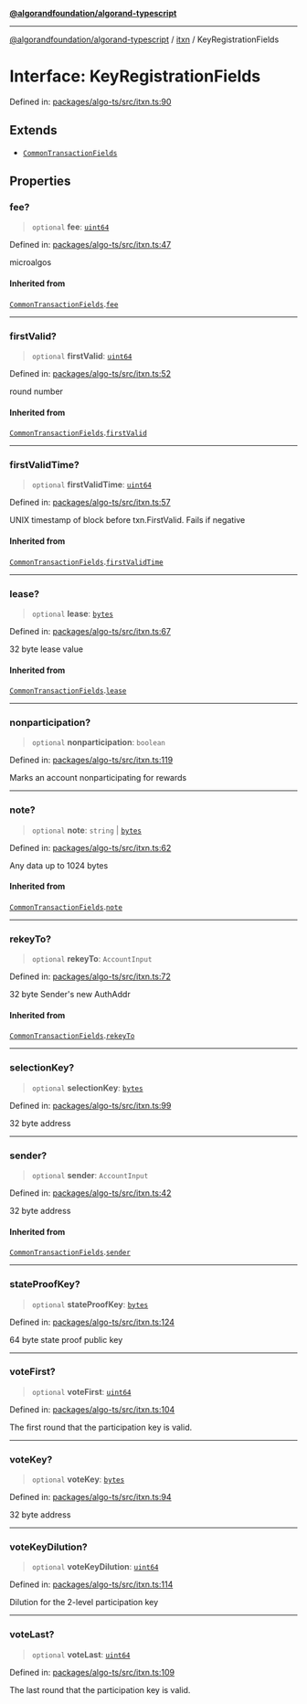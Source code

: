 [**@algorandfoundation/algorand-typescript**](../../../README.md)

***

[@algorandfoundation/algorand-typescript](../../../README.md) / [itxn](../README.md) / KeyRegistrationFields

# Interface: KeyRegistrationFields

Defined in: [packages/algo-ts/src/itxn.ts:90](https://github.com/algorandfoundation/puya-ts/blob/main/packages/algo-ts/src/itxn.ts#L90)

## Extends

- [`CommonTransactionFields`](CommonTransactionFields.md)

## Properties

### fee?

> `optional` **fee**: [`uint64`](../../../type-aliases/uint64.md)

Defined in: [packages/algo-ts/src/itxn.ts:47](https://github.com/algorandfoundation/puya-ts/blob/main/packages/algo-ts/src/itxn.ts#L47)

microalgos

#### Inherited from

[`CommonTransactionFields`](CommonTransactionFields.md).[`fee`](CommonTransactionFields.md#fee)

***

### firstValid?

> `optional` **firstValid**: [`uint64`](../../../type-aliases/uint64.md)

Defined in: [packages/algo-ts/src/itxn.ts:52](https://github.com/algorandfoundation/puya-ts/blob/main/packages/algo-ts/src/itxn.ts#L52)

round number

#### Inherited from

[`CommonTransactionFields`](CommonTransactionFields.md).[`firstValid`](CommonTransactionFields.md#firstvalid)

***

### firstValidTime?

> `optional` **firstValidTime**: [`uint64`](../../../type-aliases/uint64.md)

Defined in: [packages/algo-ts/src/itxn.ts:57](https://github.com/algorandfoundation/puya-ts/blob/main/packages/algo-ts/src/itxn.ts#L57)

UNIX timestamp of block before txn.FirstValid. Fails if negative

#### Inherited from

[`CommonTransactionFields`](CommonTransactionFields.md).[`firstValidTime`](CommonTransactionFields.md#firstvalidtime)

***

### lease?

> `optional` **lease**: [`bytes`](../../../type-aliases/bytes.md)

Defined in: [packages/algo-ts/src/itxn.ts:67](https://github.com/algorandfoundation/puya-ts/blob/main/packages/algo-ts/src/itxn.ts#L67)

32 byte lease value

#### Inherited from

[`CommonTransactionFields`](CommonTransactionFields.md).[`lease`](CommonTransactionFields.md#lease)

***

### nonparticipation?

> `optional` **nonparticipation**: `boolean`

Defined in: [packages/algo-ts/src/itxn.ts:119](https://github.com/algorandfoundation/puya-ts/blob/main/packages/algo-ts/src/itxn.ts#L119)

Marks an account nonparticipating for rewards

***

### note?

> `optional` **note**: `string` \| [`bytes`](../../../type-aliases/bytes.md)

Defined in: [packages/algo-ts/src/itxn.ts:62](https://github.com/algorandfoundation/puya-ts/blob/main/packages/algo-ts/src/itxn.ts#L62)

Any data up to 1024 bytes

#### Inherited from

[`CommonTransactionFields`](CommonTransactionFields.md).[`note`](CommonTransactionFields.md#note)

***

### rekeyTo?

> `optional` **rekeyTo**: `AccountInput`

Defined in: [packages/algo-ts/src/itxn.ts:72](https://github.com/algorandfoundation/puya-ts/blob/main/packages/algo-ts/src/itxn.ts#L72)

32 byte Sender's new AuthAddr

#### Inherited from

[`CommonTransactionFields`](CommonTransactionFields.md).[`rekeyTo`](CommonTransactionFields.md#rekeyto)

***

### selectionKey?

> `optional` **selectionKey**: [`bytes`](../../../type-aliases/bytes.md)

Defined in: [packages/algo-ts/src/itxn.ts:99](https://github.com/algorandfoundation/puya-ts/blob/main/packages/algo-ts/src/itxn.ts#L99)

32 byte address

***

### sender?

> `optional` **sender**: `AccountInput`

Defined in: [packages/algo-ts/src/itxn.ts:42](https://github.com/algorandfoundation/puya-ts/blob/main/packages/algo-ts/src/itxn.ts#L42)

32 byte address

#### Inherited from

[`CommonTransactionFields`](CommonTransactionFields.md).[`sender`](CommonTransactionFields.md#sender)

***

### stateProofKey?

> `optional` **stateProofKey**: [`bytes`](../../../type-aliases/bytes.md)

Defined in: [packages/algo-ts/src/itxn.ts:124](https://github.com/algorandfoundation/puya-ts/blob/main/packages/algo-ts/src/itxn.ts#L124)

64 byte state proof public key

***

### voteFirst?

> `optional` **voteFirst**: [`uint64`](../../../type-aliases/uint64.md)

Defined in: [packages/algo-ts/src/itxn.ts:104](https://github.com/algorandfoundation/puya-ts/blob/main/packages/algo-ts/src/itxn.ts#L104)

The first round that the participation key is valid.

***

### voteKey?

> `optional` **voteKey**: [`bytes`](../../../type-aliases/bytes.md)

Defined in: [packages/algo-ts/src/itxn.ts:94](https://github.com/algorandfoundation/puya-ts/blob/main/packages/algo-ts/src/itxn.ts#L94)

32 byte address

***

### voteKeyDilution?

> `optional` **voteKeyDilution**: [`uint64`](../../../type-aliases/uint64.md)

Defined in: [packages/algo-ts/src/itxn.ts:114](https://github.com/algorandfoundation/puya-ts/blob/main/packages/algo-ts/src/itxn.ts#L114)

Dilution for the 2-level participation key

***

### voteLast?

> `optional` **voteLast**: [`uint64`](../../../type-aliases/uint64.md)

Defined in: [packages/algo-ts/src/itxn.ts:109](https://github.com/algorandfoundation/puya-ts/blob/main/packages/algo-ts/src/itxn.ts#L109)

The last round that the participation key is valid.
